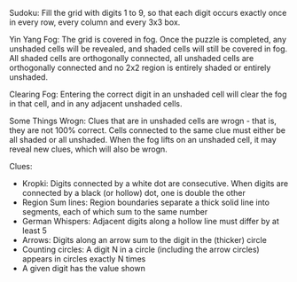 Sudoku: Fill the grid with digits 1 to 9, so that each digit occurs exactly once in every row, every column and every 3x3 box.

Yin Yang Fog: The grid is covered in fog. Once the puzzle is completed, any unshaded cells will be revealed, and shaded cells will still be covered in fog. All shaded cells are orthogonally connected, all unshaded cells are orthogonally connected and no 2x2 region is entirely shaded or entirely unshaded.

Clearing Fog: Entering the correct digit in an unshaded cell will clear the fog in that cell, and in any adjacent unshaded cells.

Some Things Wrogn: Clues that are in unshaded cells are wrogn - that is, they are not 100% correct. Cells connected to the same clue must either be all shaded or all unshaded. When the fog lifts on an unshaded cell, it may reveal new clues, which will also be wrogn.

Clues:
 * Kropki: Digits connected by a white dot are consecutive. When digits are connected by a black (or hollow) dot, one is double the other
 * Region Sum lines: Region boundaries separate a thick solid line into segments, each of which sum to the same number
 * German Whispers: Adjacent digits along a hollow line must differ by at least 5
 * Arrows: Digits along an arrow sum to the digit in the (thicker) circle
 * Counting circles: A digit N in a circle (including the arrow circles) appears in circles exactly N times
 * A given digit has the value shown